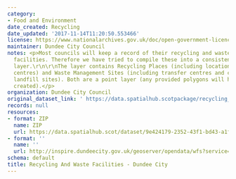 ```yaml
---
category:
- Food and Environment
date_created: Recycling
date_updated: '2017-11-14T11:20:50.553466'
license: https://www.nationalarchives.gov.uk/doc/open-government-licence/version/3/
maintainer: Dundee City Council
notes: <p>Most councils will keep a record of their recycling and waste management
  facilities. Therefore we have tried to compile these into a consistent national
  layer.\r\n\r\nThe layer contains Recycling Places (including locations of bins and
  centres) and Waste Management Sites (including transfer centres and current/historic
  landfill sites). Both are a point layer (any provided polygons will have a centroid
  created).</p>
organization: Dundee City Council
original_dataset_link: ' https://data.spatialhub.scotpackage/recycling_and_waste_facilities-dc'
records: null
resources:
- format: ZIP
  name: ZIP
  url: https://data.spatialhub.scot/dataset/9e424179-2352-43f1-bd43-a1f52f18e946/resource/02ff4565-1859-40ff-ac33-b4aa7725a1dd/download/recycling.zip
- format: ''
  name: ''
  url: http://inspire.dundeecity.gov.uk/geoserver/opendata/wfs?service=WFS&version=1.1.0&request=getCapabilities
schema: default
title: Recycling And Waste Facilities - Dundee City
---
```

